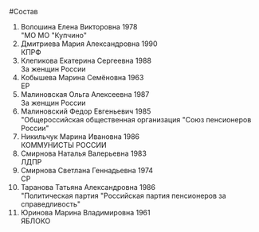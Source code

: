 #Состав
1. Волошина Елена Викторовна 1978   
    "МО МО "Купчино"
2. Дмитриева Мария Александровна 1990   
    КПРФ
3. Клепикова Екатерина Сергеевна 1988   
    За женщин России
4. Кобышева Марина Семёновна 1963   
    ЕР
5. Малиновская Ольга Алексеевна 1987   
    За женщин России
6. Малиновский Федор Евгеньевич 1985   
    "Общероссийская общественная организация "Союз пенсионеров России"
7. Никильчук Марина Ивановна 1986   
    КОММУНИСТЫ РОССИИ
8. Смирнова Наталья Валерьевна 1983   
    ЛДПР
9. Смирнова Светлана Геннадьевна 1974   
    СР
10. Таранова Татьяна Александровна 1986   
    "Политическая партия "Российская партия пенсионеров за справедливость"
11. Юринова Марина Владимировна 1961   
    ЯБЛОКО

